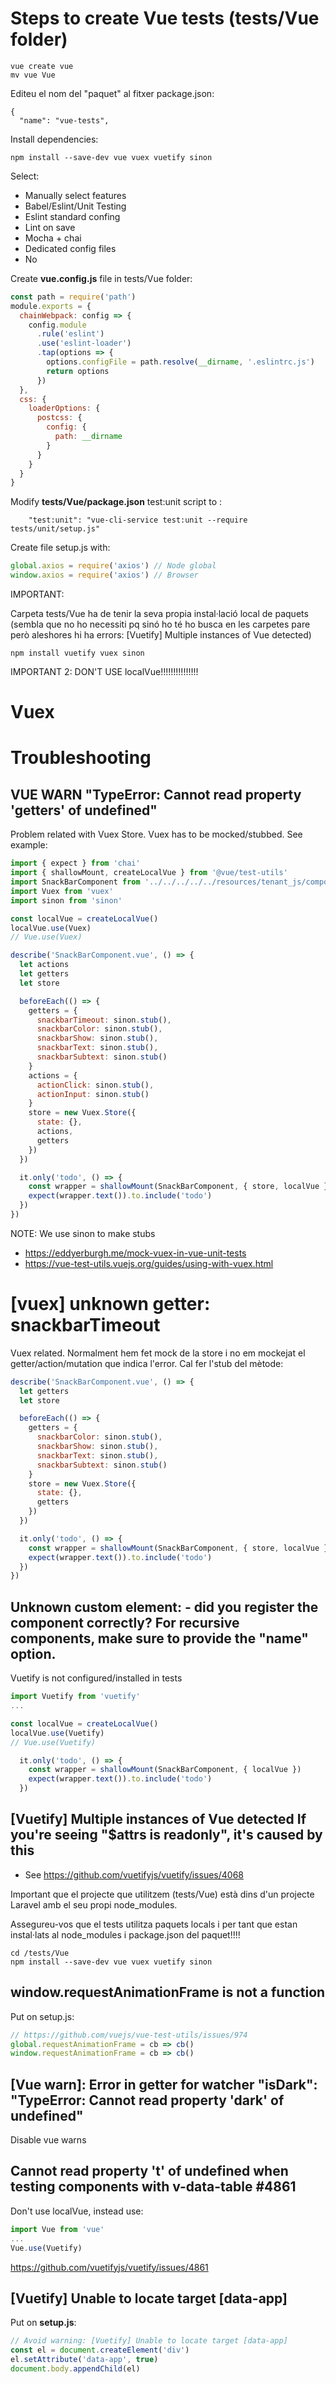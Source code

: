 # Steps to create Vue tests (tests/Vue folder)

```
vue create vue
mv vue Vue
```

Editeu el nom del "paquet" al fitxer package.json:

```
{
  "name": "vue-tests",
```

Install dependencies:

```
npm install --save-dev vue vuex vuetify sinon
```

Select:
- Manually select features
- Babel/Eslint/Unit Testing
- Eslint standard confing
- Lint on save
- Mocha + chai
- Dedicated config files
- No

Create **vue.config.js** file in tests/Vue folder:

```javascript
const path = require('path')
module.exports = {
  chainWebpack: config => {
    config.module
      .rule('eslint')
      .use('eslint-loader')
      .tap(options => {
        options.configFile = path.resolve(__dirname, '.eslintrc.js')
        return options
      })
  },
  css: {
    loaderOptions: {
      postcss: {
        config: {
          path: __dirname
        }
      }
    }
  }
}
```

Modify **tests/Vue/package.json** test:unit script to :

```
    "test:unit": "vue-cli-service test:unit --require tests/unit/setup.js"
```

Create file setup.js with:

```javascript
global.axios = require('axios') // Node global
window.axios = require('axios') // Browser
```

IMPORTANT:

Carpeta tests/Vue ha de tenir la seva propia instal·lació local de paquets (sembla que no ho necessiti pq sinó ho té ho 
busca en les carpetes pare però aleshores hi ha errors: [Vuetify] Multiple instances of Vue detected)

```
npm install vuetify vuex sinon
```

IMPORTANT 2: DON'T USE localVue!!!!!!!!!!!!!!!

# Vuex


# Troubleshooting

## VUE WARN "TypeError: Cannot read property 'getters' of undefined"

Problem related with Vuex Store. Vuex has to be mocked/stubbed. See example:

```javascript
import { expect } from 'chai'
import { shallowMount, createLocalVue } from '@vue/test-utils'
import SnackBarComponent from '../../../../../resources/tenant_js/components/ui/SnackBarComponent'
import Vuex from 'vuex'
import sinon from 'sinon'

const localVue = createLocalVue()
localVue.use(Vuex)
// Vue.use(Vuex)

describe('SnackBarComponent.vue', () => {
  let actions
  let getters
  let store

  beforeEach(() => {
    getters = {
      snackbarTimeout: sinon.stub(),
      snackbarColor: sinon.stub(),
      snackbarShow: sinon.stub(),
      snackbarText: sinon.stub(),
      snackbarSubtext: sinon.stub()
    }
    actions = {
      actionClick: sinon.stub(),
      actionInput: sinon.stub()
    }
    store = new Vuex.Store({
      state: {},
      actions,
      getters
    })
  })

  it.only('todo', () => {
    const wrapper = shallowMount(SnackBarComponent, { store, localVue })
    expect(wrapper.text()).to.include('todo')
  })
})
```

NOTE: We use sinon to make stubs
- https://eddyerburgh.me/mock-vuex-in-vue-unit-tests
- https://vue-test-utils.vuejs.org/guides/using-with-vuex.html

# [vuex] unknown getter: snackbarTimeout

Vuex related. Normalment hem fet mock de la store i no em mockejat el getter/action/mutation que indica l'error. Cal fer l'stub del mètode:

```javascript
describe('SnackBarComponent.vue', () => {
  let getters
  let store

  beforeEach(() => {
    getters = {
      snackbarColor: sinon.stub(),
      snackbarShow: sinon.stub(),
      snackbarText: sinon.stub(),
      snackbarSubtext: sinon.stub()
    }
    store = new Vuex.Store({
      state: {},
      getters
    })
  })

  it.only('todo', () => {
    const wrapper = shallowMount(SnackBarComponent, { store, localVue })
    expect(wrapper.text()).to.include('todo')
  })
})
```

## Unknown custom element: <v-snackbar> - did you register the component correctly? For recursive components, make sure to provide the "name" option.

Vuetify is not configured/installed in tests

```javascript
import Vuetify from 'vuetify'
...

const localVue = createLocalVue()
localVue.use(Vuetify)
// Vue.use(Vuetify)

  it.only('todo', () => {
    const wrapper = shallowMount(SnackBarComponent, { localVue })
    expect(wrapper.text()).to.include('todo')
  })
```


## [Vuetify] Multiple instances of Vue detected If you're seeing "$attrs is readonly", it's caused by this

- See https://github.com/vuetifyjs/vuetify/issues/4068
   
Important que el projecte que utilitzem (tests/Vue) està dins d'un projecte Laravel amb el seu propi node_modules.

Assegureu-vos que el tests utilitza paquets locals i per tant que estan instal·lats al node_modules i package.json del paquet!!!!

```
cd /tests/Vue
npm install --save-dev vue vuex vuetify sinon
```   

## window.requestAnimationFrame is not a function

Put on setup.js:

```javascript
// https://github.com/vuejs/vue-test-utils/issues/974
global.requestAnimationFrame = cb => cb()
window.requestAnimationFrame = cb => cb()
```

## [Vue warn]: Error in getter for watcher "isDark": "TypeError: Cannot read property 'dark' of undefined"

Disable vue warns

## Cannot read property 't' of undefined when testing components with v-data-table #4861

Don't use localVue, instead use:

```javascript
import Vue from 'vue'
...
Vue.use(Vuetify)
```

https://github.com/vuetifyjs/vuetify/issues/4861

## [Vuetify] Unable to locate target [data-app]

Put on **setup.js**:

```javascript
// Avoid warning: [Vuetify] Unable to locate target [data-app]
const el = document.createElement('div')
el.setAttribute('data-app', true)
document.body.appendChild(el)
```
